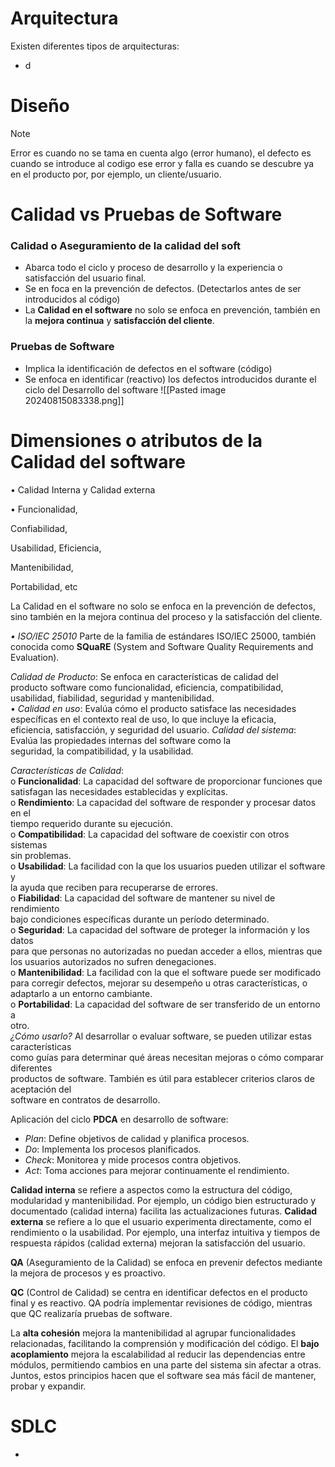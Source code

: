 # Arquitectura
Existen diferentes tipos de arquitecturas:
- d


# Diseño

>[!note] 
>Error es cuando no se tama en cuenta algo (error humano), el defecto es cuando se introduce al codigo ese error y falla es cuando se descubre ya en el producto por, por ejemplo, un cliente/usuario.

# Calidad vs Pruebas de Software
### Calidad o Aseguramiento de la calidad del soft
- Abarca todo el ciclo y proceso de desarrollo y la experiencia o satisfacción del usuario final.
- Se en foca en la prevención de defectos. (Detectarlos antes de ser introducidos al código)
- La **Calidad en el software** no solo se enfoca en prevención, también en la **mejora continua** y **satisfacción del cliente**.
### Pruebas de Software
- Implica la identificación de defectos en el software (código)
- Se enfoca en identificar (reactivo) los defectos introducidos durante el ciclo del Desarrollo del software
![[Pasted image 20240815083338.png]]

# Dimensiones o atributos de la Calidad del software
• Calidad Interna y Calidad externa

• Funcionalidad,

Confiabilidad,

Usabilidad, Eficiencia,

Mantenibilidad,

Portabilidad, etc

La Calidad en el software no solo se enfoca en la prevención de defectos, sino
también en la mejora continua del proceso y
la satisfacción del cliente.

*• ISO/IEC 25010*
Parte de la familia de estándares ISO/IEC 25000, también
conocida como **SQuaRE** (System and Software Quality Requirements and Evaluation).

*Calidad de Producto*: Se enfoca en características de calidad del  
producto software como funcionalidad, eficiencia, compatibilidad,  
usabilidad, fiabilidad, seguridad y mantenibilidad.  
• *Calidad en uso*: Evalúa cómo el producto satisface las necesidades  
específicas en el contexto real de uso, lo que incluye la eficacia,  
eficiencia, satisfacción, y seguridad del usuario.
*Calidad del sistema*: Evalúa las propiedades internas del software como la  
seguridad, la compatibilidad, y la usabilidad.

*Características de Calidad*:  
o **Funcionalidad**: La capacidad del software de proporcionar funciones que  
satisfagan las necesidades establecidas y explícitas.  
o **Rendimiento**: La capacidad del software de responder y procesar datos en el  
tiempo requerido durante su ejecución.  
o **Compatibilidad**: La capacidad del software de coexistir con otros sistemas  
sin problemas.  
o **Usabilidad**: La facilidad con la que los usuarios pueden utilizar el software y  
la ayuda que reciben para recuperarse de errores.  
o **Fiabilidad**: La capacidad del software de mantener su nivel de rendimiento  
bajo condiciones específicas durante un período determinado.  
o **Seguridad**: La capacidad del software de proteger la información y los datos  
para que personas no autorizadas no puedan acceder a ellos, mientras que  
los usuarios autorizados no sufren denegaciones.  
o **Mantenibilidad**: La facilidad con la que el software puede ser modificado  
para corregir defectos, mejorar su desempeño u otras características, o  
adaptarlo a un entorno cambiante.  
o **Portabilidad**: La capacidad del software de ser transferido de un entorno a  
otro.  
*¿Cómo usarlo?* Al desarrollar o evaluar software, se pueden utilizar estas características  
como guías para determinar qué áreas necesitan mejoras o cómo comparar diferentes  
productos de software. También es útil para establecer criterios claros de aceptación del  
software en contratos de desarrollo.

Aplicación del ciclo **PDCA** en desarrollo de software:

- *Plan*: Define objetivos de calidad y planifica procesos.
- *Do*: Implementa los procesos planificados.
- *Check*: Monitorea y mide procesos contra objetivos.
- *Act*: Toma acciones para mejorar continuamente el rendimiento.

**Calidad interna** se refiere a aspectos como la estructura del código, modularidad y mantenibilidad. Por ejemplo, un código bien estructurado y documentado (calidad interna) facilita las actualizaciones futuras.
**Calidad externa** se refiere a lo que el usuario experimenta directamente, como el rendimiento o la usabilidad. Por ejemplo, una interfaz intuitiva y tiempos de respuesta rápidos (calidad externa) mejoran la satisfacción del usuario.

**QA** (Aseguramiento de la Calidad) se enfoca en prevenir defectos mediante la mejora de procesos y es proactivo. 

**QC** (Control de Calidad) se centra en identificar defectos en el producto final y es reactivo. QA podría implementar revisiones de código, mientras que QC realizaría pruebas de software.

La **alta cohesión** mejora la mantenibilidad al agrupar funcionalidades relacionadas, facilitando la comprensión y modificación del código. El **bajo acoplamiento** mejora la escalabilidad al reducir las dependencias entre módulos, permitiendo cambios en una parte del sistema sin afectar a otras. Juntos, estos principios hacen que el software sea más fácil de mantener, probar y expandir.

# SDLC
- 
